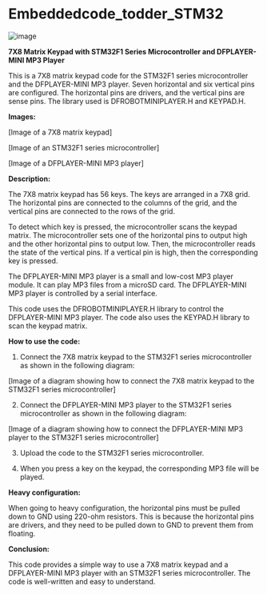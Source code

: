 # Embeddedcode_todder_STM32
![image](https://github.com/GolasalaPuneeth/Embeddedcode_todder_STM32/assets/97512630/b92f74f2-26f3-479d-b90a-6cdf4a008376)

**7X8 Matrix Keypad with STM32F1 Series Microcontroller and DFPLAYER-MINI MP3 Player**

This is a 7X8 matrix keypad code for the STM32F1 series microcontroller and the DFPLAYER-MINI MP3 player. Seven horizontal and six vertical pins are configured. The horizontal pins are drivers, and the vertical pins are sense pins. The library used is DFROBOTMINIPLAYER.H and KEYPAD.H.

**Images:**

[Image of a 7X8 matrix keypad]

[Image of an STM32F1 series microcontroller]

[Image of a DFPLAYER-MINI MP3 player]

**Description:**

The 7X8 matrix keypad has 56 keys. The keys are arranged in a 7X8 grid. The horizontal pins are connected to the columns of the grid, and the vertical pins are connected to the rows of the grid.

To detect which key is pressed, the microcontroller scans the keypad matrix. The microcontroller sets one of the horizontal pins to output high and the other horizontal pins to output low. Then, the microcontroller reads the state of the vertical pins. If a vertical pin is high, then the corresponding key is pressed.

The DFPLAYER-MINI MP3 player is a small and low-cost MP3 player module. It can play MP3 files from a microSD card. The DFPLAYER-MINI MP3 player is controlled by a serial interface.

This code uses the DFROBOTMINIPLAYER.H library to control the DFPLAYER-MINI MP3 player. The code also uses the KEYPAD.H library to scan the keypad matrix.

**How to use the code:**

1. Connect the 7X8 matrix keypad to the STM32F1 series microcontroller as shown in the following diagram:

[Image of a diagram showing how to connect the 7X8 matrix keypad to the STM32F1 series microcontroller]

2. Connect the DFPLAYER-MINI MP3 player to the STM32F1 series microcontroller as shown in the following diagram:

[Image of a diagram showing how to connect the DFPLAYER-MINI MP3 player to the STM32F1 series microcontroller]

3. Upload the code to the STM32F1 series microcontroller.

4. When you press a key on the keypad, the corresponding MP3 file will be played.

**Heavy configuration:**

When going to heavy configuration, the horizontal pins must be pulled down to GND using 220-ohm resistors. This is because the horizontal pins are drivers, and they need to be pulled down to GND to prevent them from floating.

**Conclusion:**

This code provides a simple way to use a 7X8 matrix keypad and a DFPLAYER-MINI MP3 player with an STM32F1 series microcontroller. The code is well-written and easy to understand.

